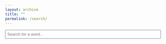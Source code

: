 ```yaml
---
layout: archive
title: ""
permalink: /search/
---
```


<!-- <script>
    function searchTable() {
        let input = document.getElementById("searchInput").value.toLowerCase();
        let table = document.getElementById("wordTable");
        let rows = table.getElementsByTagName("tr");
        let firstMatch = null;
        for (let i = 1; i < rows.length; i++) {
            let rowText = rows[i].innerText.toLowerCase();
            if (rowText.includes(input)) {
                rows[i].style.display = "";
                if (!firstMatch) firstMatch = rows[i]; // Save first matching row
            } else {
                rows[i].style.display = "table-row"; // Ensure row is not hidden
            }
        }
        // Scroll to the first matching row
        if (firstMatch) {
            setTimeout(() => {
                firstMatch.scrollIntoView({ behavior: "smooth", block: "center" });
            }, 100); // Delay to ensure rendering
        }
    }
    // Function to scroll to the first row that contains the search word.
    function jumpToRow() {
        // Get the search word in lowercase.
        let input = document.getElementById("searchInput").value.toLowerCase();
        // Get the table and its rows.
        let table = document.getElementById("wordTable");
        let rows = table.getElementsByTagName("tr");
        // Loop through each row (skipping the header row).
        for (let i = 1; i < rows.length; i++) {
            let rowText = rows[i].innerText.toLowerCase();
            if (rowText.includes(input)) {
                // Scroll the first matching row into view.
                rows[i].scrollIntoView({ behavior: "smooth", block: "center" });
                break; // Stop after scrolling to the first match.
            }
        }
    }
</script>
<style>
    input {
        margin-bottom: 10px;
        padding: 5px;
        width: 100%;
    }
</style>

<input type="text" id="searchInput" placeholder="Search for a word..." onkeyup="searchTable()"> -->


<script>
    let pagesToSearch = [
        { name: "Adjektiver", url: "/dansk/ord_og_gram/adj/" },
        { name: "Verber", url: "/dansk/ord_og_gram/verb/" },
        { name: "Substantiver", url: "/dansk/ord_og_gram/sub/" }
    ];

    let pageContents = {};

    async function loadPages() {
        for (let page of pagesToSearch) {
            try {
                let response = await fetch(page.url);
                let text = await response.text();
                let parser = new DOMParser();
                let doc = parser.parseFromString(text, "text/html");
                pageContents[page.name] = doc.body.innerText.toLowerCase();
            } catch (error) {
                console.error(`Failed to load ${page.url}:`, error);
            }
        }
    }

    function searchPages() {
        let input = document.getElementById("searchInput").value.toLowerCase();
        let resultsContainer = document.getElementById("results");
        resultsContainer.innerHTML = "";

        if (!input) return;

        for (let page in pageContents) {
            if (pageContents[page].includes(input)) {
                let resultItem = document.createElement("p");
                resultItem.innerHTML = `Match found in <a href="${pagesToSearch.find(p => p.name === page).url}" target="_blank">${page}</a>`;
                resultsContainer.appendChild(resultItem);
            }
        }
    }

    document.addEventListener("DOMContentLoaded", loadPages);
</script>

<style>
    input {
        margin-bottom: 10px;
        padding: 5px;
        width: 100%;
    }
</style>

<input type="text" id="searchInput" placeholder="Search for a word..." onkeyup="searchPages()">
<div id="results"></div>